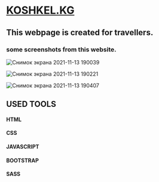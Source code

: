 # [KOSHKEL.KG ](zhakyp01.github.io/koshkel/)

## This webpage is created for travellers.

### some screenshots from this website.


![Снимок экрана 2021-11-13 190039](https://user-images.githubusercontent.com/73534500/141645025-2cf9d277-cb4a-46de-baba-496089aea38c.png)

![Снимок экрана 2021-11-13 190221](https://user-images.githubusercontent.com/73534500/141645042-d4c57f1e-786e-471f-bbb5-b21d6be082db.png)

![Снимок экрана 2021-11-13 190407](https://user-images.githubusercontent.com/73534500/141645048-020c3847-7c1e-47b7-9fb1-c881f306fd8b.png)

## USED TOOLS
#### HTML
#### CSS
#### JAVASCRIPT
#### BOOTSTRAP 
#### SASS
